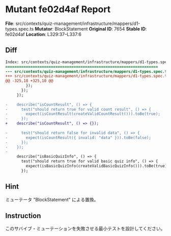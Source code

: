 # Mutant fe02d4af Report

**File**: src/contexts/quiz-management/infrastructure/mappers/d1-types.spec.ts
**Mutator**: BlockStatement
**Original ID**: 7654
**Stable ID**: fe02d4af
**Location**: L329:37–L337:6

## Diff

```diff
Index: src/contexts/quiz-management/infrastructure/mappers/d1-types.spec.ts
===================================================================
--- src/contexts/quiz-management/infrastructure/mappers/d1-types.spec.ts	original
+++ src/contexts/quiz-management/infrastructure/mappers/d1-types.spec.ts	mutated #7654
@@ -325,18 +325,10 @@
         });
       });
     });
 
-    describe("isCountResult", () => {
-      test("should return true for valid count result", () => {
-        expect(isCountResult(createValidCountResult())).toBe(true);
-      });
+    describe("isCountResult", () => {});
 
-      test("should return false for invalid data", () => {
-        expect(isCountResult({ invalid: "data" })).toBe(false);
-      });
-    });
-
     describe("isBasicQuizInfo", () => {
       test("should return true for valid basic quiz info", () => {
         expect(isBasicQuizInfo(createValidBasicQuizInfo())).toBe(true);
       });
```

## Hint

ミューテータ "BlockStatement" による置換。

## Instruction

このサバイブ・ミューテーションを失敗させる最小テストを設計してください。
